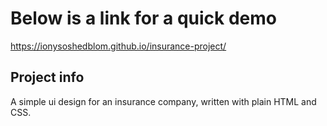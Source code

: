# Below is a link for a quick demo

https://ionysoshedblom.github.io/insurance-project/

## Project info
A simple ui design for an insurance company, written with plain HTML and CSS.